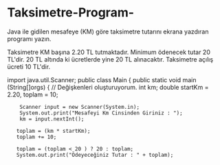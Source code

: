 # Taksimetre-Program-

Java ile gidilen mesafeye (KM) göre taksimetre tutarını ekrana yazdıran programı yazın.

Taksimetre KM başına 2.20 TL tutmaktadır.
Minimum ödenecek tutar 20 TL'dir. 20 TL altında ki ücretlerde yine 20 TL alınacaktır.
Taksimetre açılış ücreti 10 TL'dir.


import java.util.Scanner;
public class Main {
    public static void main (String[]orgs) {
        // Değişkenleri oluşturuyorum.
        int km;
        double startKm = 2.20, toplam = 10;

        Scanner input = new Scanner(System.in);
        System.out.print("Mesafeyi Km Cinsinden Giriniz : ");
        km = input.nextInt();

       toplam = (km * startKm);
       toplam += 10;

       toplam = (toplam < 20 ) ? 20 : toplam;
       System.out.print("Ödeyeceğiniz Tutar : " + toplam);


